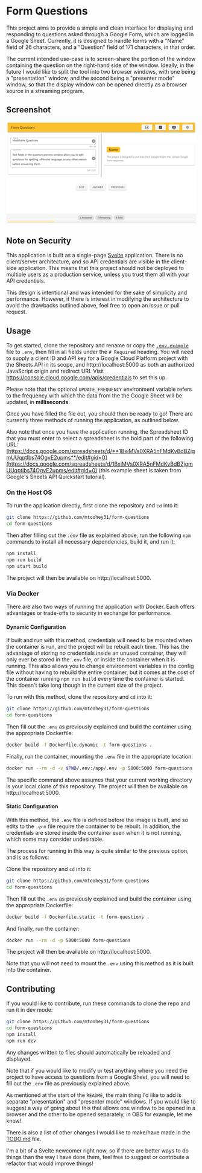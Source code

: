 # Form Questions

This project aims to provide a simple and clean interface for displaying and
responding to questions asked through a Google Form, which are logged in a
Google Sheet. Currently, it is designed to handle forms with a "Name" field of
26 characters, and a "Question" field of 171 characters, in that order.

The current intended use-case is to screen-share the portion of the window
containing the question on the right-hand side of the window. Ideally, in the
future I would like to split the tool into two browser windows, with one being a
"presentation" window, and the second being a "presenter mode" window, so that
the display window can be opened directly as a browser source in a streaming
program.

## Screenshot

![Screenshot](./screenshot.png)

## Note on Security

This application is built as a single-page [Svelte](https://svelte.dev/) application.
There is no client/server architecture, and so API credentials are visible in
the client-side application. This means that this project should not be deployed
to multiple users as a production service, unless you trust them all with your
API credentials.

This design is intentional and was intended for the sake of simplicity and
performance. However, if there is interest in modifying the architecture to avoid
the drawbacks outlined above, feel free to open an issue or pull request.

## Usage

To get started, clone the repository and rename or copy the
[`.env.example`](./.env.example) file to `.env`, then fill in all fields under
the `# Required` heading. You will need to supply a client ID and API key for a
Google Cloud Platform project with the Sheets API in its scope, and
http://localhost:5000 as both an authorized JavaScript origin and redirect URI.
Visit https://console.cloud.google.com/apis/credentials to set this up.

Please note that the optional `UPDATE_FREQUENCY` environment variable refers to
the frequency with which the data from the the Google Sheet will be updated, in
**milliseconds**.

Once you have filled the file out, you should then be ready to go! There are
currently three methods of running the application, as outlined below.

Also note that once you have the application running, the Spreadsheet ID that
you must enter to select a spreadsheet is the bold part of the following URL:
[https://docs.google.com/spreadsheets/d/**1BxiMVs0XRA5nFMdKvBdBZjgmUUqptlbs74OgvE2upms**/edit#gid=0](https://docs.google.com/spreadsheets/d/1BxiMVs0XRA5nFMdKvBdBZjgmUUqptlbs74OgvE2upms/edit#gid=0)
(this example sheet is taken from Google's Sheets API Quickstart tutorial).

### On the Host OS

To run the application directly, first clone the repository and `cd` into it:

```bash
git clone https://github.com/mtoohey31/form-questions
cd form-questions
```

Then after filling out the `.env` file as explained above, run the following
`npm` commands to install all necessary dependencies, build it, and run it:

```bash
npm install
npm run build
npm start build
```

The project will then be available on http://localhost:5000.

### Via Docker

There are also two ways of running the application with Docker. Each offers
advantages or trade-offs to security in exchange for performance.

#### Dynamic Configuration

If built and run with this method, credentials will need to be mounted when
the container is run, and the project will be rebuilt each time. This has the
advantage of storing no credentials inside an unused container, they will only ever
be stored in the `.env` file, or inside the container when it is running. This
also allows you to change environment variables in the config file without having
to rebuild the entire container, but it comes at the cost of the container running
`npm run build` every time the container is started. This doesn't take long though
in the current size of the project.

To run with this method, clone the repository and `cd` into it:

```bash
git clone https://github.com/mtoohey31/form-questions
cd form-questions
```

Then fill out the `.env` as previously explained and build the container using
the appropriate Dockerfile:

```bash
docker build -f Dockerfile.dynamic -t form-questions .
```

Finally, run the container, mounting the `.env` file in the appropriate location:

```bash
docker run --rm -d -v $PWD/.env:/app/.env -p 5000:5000 form-questions
```

The specific command above assumes that your current working directory is your
local clone of this repository. The project will then be available on http://localhost:5000.

#### Static Configuration

With this method, the `.env` file is defined before the image is built, and so
edits to the `.env` file require the container to be rebuilt. In addition, the
credentials are stored inside the container even when it is not running, which
some may consider undesirable.

The process for running in this way is quite similar to the previous option, and
is as follows:

Clone the repository and `cd` into it:

```bash
git clone https://github.com/mtoohey31/form-questions
cd form-questions
```

Then fill out the `.env` as previously explained and build the container using
the appropriate Dockerfile:

```bash
docker build -f Dockerfile.static -t form-questions .
```

And finally, run the container:

```bash
docker run --rm -d -p 5000:5000 form-questions
```

The project will then be available on http://localhost:5000.

Note that you will not need to mount the `.env` using this method as it is built
into the container.

## Contributing

If you would like to contribute, run these commands to clone the repo and run it
in dev mode:

```bash
git clone https://github.com/mtoohey31/form-questions
cd form-questions
npm install
npm run dev
```

Any changes written to files should automatically be reloaded and displayed.

Note that if you would like to modify or test anything where you need the
project to have access to questions from a Google Sheet, you will need
to fill out the `.env` file as previously explained above.

As mentioned at the start of the `README`, the main thing I'd like to add is
separate "presentation" and "presenter mode" windows. If you would like to
suggest a way of going about this that allows one window to be opened in a
browser and the other to be opened separately, in OBS for example, let me know!

There is also a list of other changes I would like to make/have made in the
[TODO.md](./TODO.md) file.

I'm a bit of a Svelte newcomer right now, so if there are better ways to do things
than the way I have done them, feel free to suggest or contribute a refactor that
would improve things!
